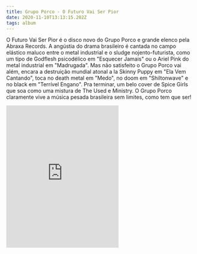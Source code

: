 ```yaml
---
title: Grupo Porco - O Futuro Vai Ser Pior
date: 2020-11-10T13:13:15.202Z
tags: album
---
```

O Futuro Vai Ser Pior é o disco novo do Grupo Porco e grande elenco pela Abraxa Records. A angústia do drama brasileiro é cantada no campo elástico maluco entre o metal industrial e o sludge nojento-futurista, como um tipo de Godflesh psicodélico em "Esquecer Jamais" ou o Ariel Pink do metal industrial em "Madrugada". Mas não satisfeito o Grupo Porco vai além, encara a destruição mundial atonal a la Skinny Puppy em "Ela Vem Cantando", toca no death metal em "Medo", no doom em "Shiltonwave" e no black em "Terrível Engano". Pra terminar, um belo cover de Spice Girls que soa como uma mistura de The Used e Ministry. O Grupo Porco claramente vive a música pesada brasileira sem limites, como tem que ser!

<iframe src="https://open.spotify.com/embed/album/27WEYfJlQeBEcQeLf41c8q" width="300" height="380" frameborder="0" allowtransparency="true" allow="encrypted-media"></iframe>